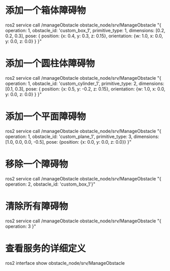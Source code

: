 <!--
 * @Author: "feiyang_hong" "feiyang.hong@infinityrobot.cn"
 * @Date: 2025-01-06 10:48:02
 * @LastEditors: "feiyang_hong" "feiyang.hong@infinityrobot.cn"
 * @LastEditTime: 2025-01-06 10:48:28
 * @FilePath: /planning_control_node/src/obstacle_node/README.md
 * @Description: obstacle_service 服务调用示例
-->
# 添加一个箱体障碍物
ros2 service call /manageObstacle obstacle_node/srv/ManageObstacle "{
  operation: 1,
  obstacle_id: 'custom_box_1',
  primitive_type: 1,
  dimensions: [0.2, 0.2, 0.3],
  pose: {
    position: {x: 0.4, y: 0.3, z: 0.15},
    orientation: {w: 1.0, x: 0.0, y: 0.0, z: 0.0}
  }
}"

# 添加一个圆柱体障碍物
ros2 service call /manageObstacle obstacle_node/srv/ManageObstacle "{
  operation: 1,
  obstacle_id: 'custom_cylinder_1',
  primitive_type: 2,
  dimensions: [0.1, 0.3],
  pose: {
    position: {x: 0.5, y: -0.2, z: 0.15},
    orientation: {w: 1.0, x: 0.0, y: 0.0, z: 0.0}
  }
}"

# 添加一个平面障碍物
ros2 service call /manageObstacle obstacle_node/srv/ManageObstacle "{
  operation: 1,
  obstacle_id: 'custom_plane_1',
  primitive_type: 3,
  dimensions: [1.0, 0.0, 0.0, -0.5],
  pose: {position: {x: 0.0, y: 0.0, z: 0.0}}
}"

# 移除一个障碍物
ros2 service call /manageObstacle obstacle_node/srv/ManageObstacle "{
  operation: 2, obstacle_id: 'custom_box_1'}"

# 清除所有障碍物
ros2 service call /manageObstacle obstacle_node/srv/ManageObstacle "{
  operation: 3
}"

# 查看服务的详细定义
ros2 interface show obstacle_node/srv/ManageObstacle
